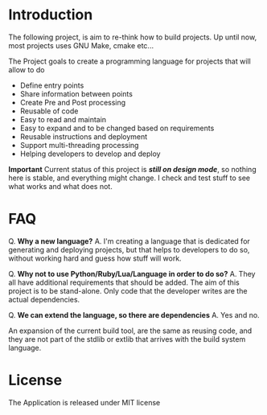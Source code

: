 # Introduction

The following project, is aim to re-think how to build projects.
Up until now, most projects uses GNU Make, cmake etc...

The Project goals to create a programming language for projects that will allow to do

- Define entry points
- Share information between points
- Create Pre and Post processing
- Reusable of code
- Easy to read and maintain
- Easy to expand and to be changed based on requirements
- Reusable instructions and deployment
- Support multi-threading processing
- Helping developers to develop and deploy

__**Important**__
Current status of this project is ***still on design mode***, so nothing here is
stable, and everything might change. I check and test stuff to see what works
and what does not.

# FAQ

Q. **Why a new language?**
A. I'm creating a language that is dedicated for generating and  deploying projects,
  but that helps to developers to do so, without working hard and guess how stuff will work.

Q. **Why not to use Python/Ruby/Lua/Language in order to do so?**
A. They all have additional requirements that should be added.
The aim of this project is to be stand-alone. Only code that the developer writes
are the actual dependencies.

Q. **We can extend the language, so there are dependencies**
A. Yes and no.

An expansion of the current build tool, are the same as reusing code, and they
are not part of the stdlib or extlib that arrives with the build system language.

# License

The Application is released under MIT license

